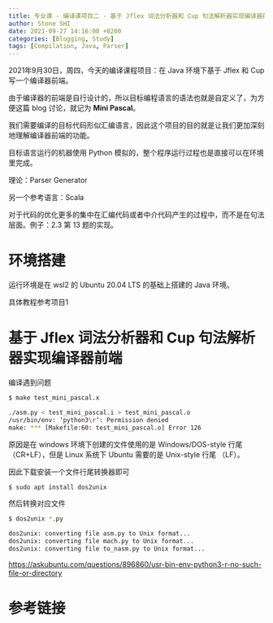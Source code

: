 ```yaml
---
title: 专业课 - 编译课项目二 - 基于 Jflex 词法分析器和 Cup 句法解析器实现编译器前端
author: Stone SHI
date: 2021-09-27 14:16:00 +0200
categories: [Blogging, Study]
tags: [Compilation, Java, Parser]
---
```


2021年9月30日，周四，今天的编译课程项目：在 Java 环境下基于 Jflex 和 Cup 写一个编译器前端。

由于编译器的前端是自行设计的，所以目标编程语言的语法也就是自定义了，为方便这篇 blog 讨论，就记为 **Mini Pascal**。

我们需要编译的目标代码形似汇编语言，因此这个项目的目的就是让我们更加深刻地理解编译器前端的功能。

目标语言运行的机器使用 Python 模拟的，整个程序运行过程也是直接可以在环境里完成。

理论：Parser Generator

另一个参考语言：Scala

对于代码的优化更多的集中在汇编代码或者中介代码产生的过程中，而不是在句法层面。例子：2.3 第 13 题的实现。

# 环境搭建

运行环境是在 wsl2 的 Ubuntu 20.04 LTS 的基础上搭建的 Java 环境。

具体教程参考项目1

# 基于 Jflex 词法分析器和 Cup 句法解析器实现编译器前端

编译遇到问题

```sh
$ make test_mini_pascal.x

./asm.py < test_mini_pascal.i > test_mini_pascal.o
/usr/bin/env: ‘python3\r’: Permission denied
make: *** [Makefile:60: test_mini_pascal.o] Error 126
```

原因是在 windows 环境下创建的文件使用的是 Windows/DOS-style 行尾 （CR+LF），但是 Linux 系统下 Ubuntu 需要的是 Unix-style 行尾 （LF）。

因此下载安装一个文件行尾转换器即可

```sh
$ sudo apt install dos2unix
```

然后转换对应文件

```sh
$ dos2unix *.py

dos2unix: converting file asm.py to Unix format...
dos2unix: converting file mach.py to Unix format...
dos2unix: converting file to_nasm.py to Unix format...
```

https://askubuntu.com/questions/896860/usr-bin-env-python3-r-no-such-file-or-directory

# 参考链接
